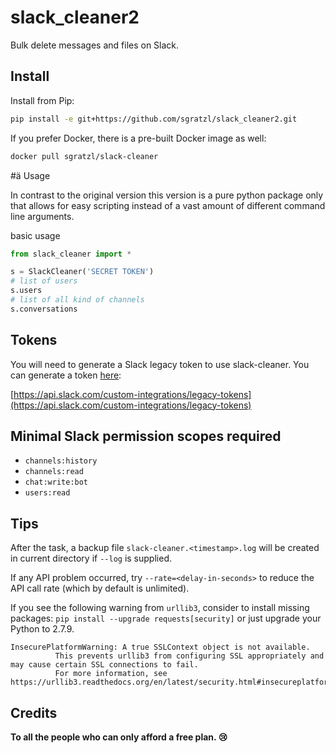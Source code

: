 # slack_cleaner2

Bulk delete messages and files on Slack.

## Install

Install from Pip:

```bash
pip install -e git+https://github.com/sgratzl/slack_cleaner2.git
```

If you prefer Docker, there is a pre-built Docker image as well:

```bash
docker pull sgratzl/slack-cleaner
```

#ä Usage

In contrast to the original version this version is a pure python package only that allows for easy scripting instead of a vast amount of different command line arguments. 

basic usage

```python
from slack_cleaner import *

s = SlackCleaner('SECRET TOKEN')
# list of users
s.users
# list of all kind of channels
s.conversations
```


## Tokens

You will need to generate a Slack legacy token to use slack-cleaner. You can generate a token [here](https://api.slack.com/custom-integrations/legacy-tokens):

[https://api.slack.com/custom-integrations/legacy-tokens](https://api.slack.com/custom-integrations/legacy-tokens)



## Minimal Slack permission scopes required

- `channels:history`
- `channels:read`
- `chat:write:bot`
- `users:read`


## Tips

After the task, a backup file `slack-cleaner.<timestamp>.log` will be created in current directory if `--log` is supplied.

If any API problem occurred, try `--rate=<delay-in-seconds>` to reduce the API call rate (which by default is unlimited).

If you see the following warning from `urllib3`, consider to install missing
packages: `pip install --upgrade requests[security]` or just upgrade your Python to 2.7.9.

```
InsecurePlatformWarning: A true SSLContext object is not available.
          This prevents urllib3 from configuring SSL appropriately and may cause certain SSL connections to fail.
          For more information, see https://urllib3.readthedocs.org/en/latest/security.html#insecureplatformwarning.
```

## Credits

**To all the people who can only afford a free plan. :cry:**
